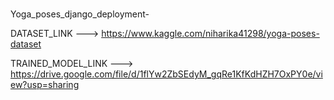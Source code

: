 # 
Yoga_poses_django_deployment-

DATASET_LINK ---> https://www.kaggle.com/niharika41298/yoga-poses-dataset

TRAINED_MODEL_LINK ---> https://drive.google.com/file/d/1flYw2ZbSEdyM_gqRe1KfKdHZH7OxPY0e/view?usp=sharing
